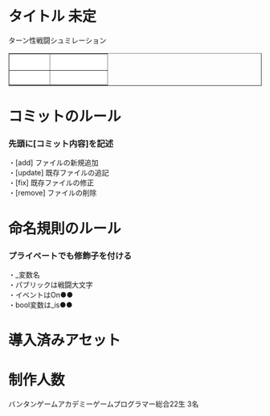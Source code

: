 <h1> タイトル 未定 </h1>
ターン性戦闘シュミレーション

<table border="1" width="300">
<tr>
<th bgcolor="#FFFFFF"><font color="#FFFFFF">エンジン</font></th>
<th bgcolor="#FFFFFF"><font color="#FFFFFF">バージョン</font></th>
</tr>
<tr>
<th bgcolor="#FFFFFF"><font color="#FFFFFF">Unity</font></th>
<th bgcolor="#FFFFFF"><font color="#FFFFFF">2020.3.33f1</font></th>
</tr>
</table>

<h1> コミットのルール </h1>
<h3> 先頭に[コミット内容]を記述 </h3>
・[add] ファイルの新規追加<br>
・[update] 既存ファイルの追記<br>
・[fix] 既存ファイルの修正<br>
・[remove] ファイルの削除<br>

<h1> 命名規則のルール </h1>
<h3> プライベートでも修飾子を付ける </h3>
・_変数名<br>
・パブリックは戦闘大文字<br>
・イベントはOn●●<br>
・bool変数は_is●●<br>

<h1> 導入済みアセット </h1>

<h1> 制作人数 </h1>
バンタンゲームアカデミーゲームプログラマー総合22生 3名<br>
